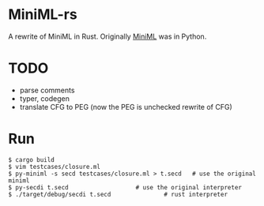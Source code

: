 # MiniML-rs
A rewrite of MiniML in Rust.
Originally [MiniML](https://github.com/Hoblovski/MiniML) was in Python.

# TODO
* parse comments
* typer, codegen
* translate CFG to PEG (now the PEG is unchecked rewrite of CFG)

# Run
```
$ cargo build
$ vim testcases/closure.ml
$ py-miniml -s secd testcases/closure.ml > t.secd	# use the original miniml
$ py-secdi t.secd					# use the original interpreter
$ ./target/debug/secdi t.secd				# rust interpreter
```
